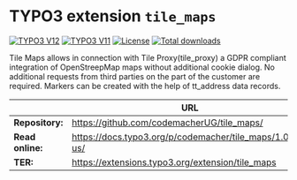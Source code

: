 # TYPO3 extension `tile_maps`

[![TYPO3 V12](https://img.shields.io/badge/TYPO3-12-orange.svg)](https://get.typo3.org/version/12)
[![TYPO3 V11](https://img.shields.io/badge/TYPO3-11-orange.svg)](https://get.typo3.org/version/11)
[![License](https://img.shields.io/github/license/codemacherUG/tile_maps)](https://packagist.org/packages/codemacher/tile_maps)
[![Total downloads](https://poser.pugx.org/codemacher/tile_maps/downloads)](https://packagist.org/packages/codemacher/tile_maps)


Tile Maps allows in connection with Tile Proxy(tile_proxy) a GDPR compliant integration of OpenStreepMap maps without 
additional cookie dialog.
No additional requests from third parties on the part of the customer are required.
Markers can be created with the help of tt_address data records.

|                  | URL                                                             |
|------------------|-----------------------------------------------------------------|
| **Repository:**  | https://github.com/codemacherUG/tile_maps/                      |
| **Read online:** | https://docs.typo3.org/p/codemacher/tile_maps/1.0/en-us/        |
| **TER:**         | https://extensions.typo3.org/extension/tile_maps                |
